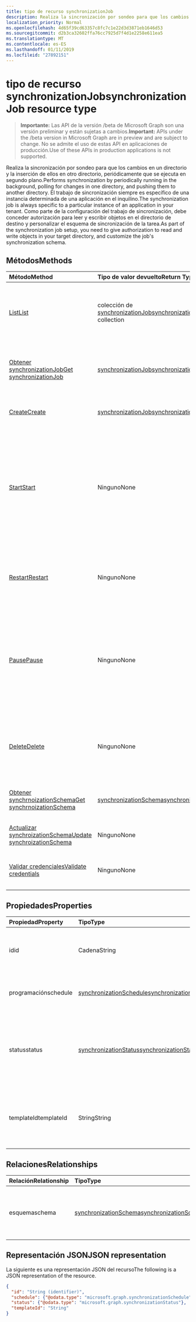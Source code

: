 ```yaml
---
title: tipo de recurso synchronizationJob
description: Realiza la sincronización por sondeo para que los cambios en un directorio y la inserción de ellos en otro directorio, periódicamente que se ejecuta en segundo plano. El trabajo de sincronización siempre es específico de una instancia determinada de una aplicación en el inquilino. Como parte de la configuración del trabajo de sincronización, debe conceder autorización para leer y escribir objetos en el directorio de destino y personalizar el esquema de sincronización de la tarea.
localization_priority: Normal
ms.openlocfilehash: 4d65f39cd63357c8fc7c1e22d3d3871eb1646d53
ms.sourcegitcommit: d2b3ca32602ffa76cc7925d7f4d1e2258e611ea5
ms.translationtype: MT
ms.contentlocale: es-ES
ms.lasthandoff: 01/11/2019
ms.locfileid: "27892151"
---
```

# <a name="synchronizationjob-resource-type"></a><span data-ttu-id="d9919-105">tipo de recurso synchronizationJob</span><span class="sxs-lookup"><span data-stu-id="d9919-105">synchronizationJob resource type</span></span>

> <span data-ttu-id="d9919-106">**Importante:** Las API de la versión /beta de Microsoft Graph son una versión preliminar y están sujetas a cambios.</span><span class="sxs-lookup"><span data-stu-id="d9919-106">**Important:** APIs under the /beta version in Microsoft Graph are in preview and are subject to change.</span></span> <span data-ttu-id="d9919-107">No se admite el uso de estas API en aplicaciones de producción.</span><span class="sxs-lookup"><span data-stu-id="d9919-107">Use of these APIs in production applications is not supported.</span></span>

<span data-ttu-id="d9919-108">Realiza la sincronización por sondeo para que los cambios en un directorio y la inserción de ellos en otro directorio, periódicamente que se ejecuta en segundo plano.</span><span class="sxs-lookup"><span data-stu-id="d9919-108">Performs synchronization by periodically running in the background, polling for changes in one directory, and pushing them to another directory.</span></span> <span data-ttu-id="d9919-109">El trabajo de sincronización siempre es específico de una instancia determinada de una aplicación en el inquilino.</span><span class="sxs-lookup"><span data-stu-id="d9919-109">The synchronization job is always specific to a particular instance of an application in your tenant.</span></span> <span data-ttu-id="d9919-110">Como parte de la configuración del trabajo de sincronización, debe conceder autorización para leer y escribir objetos en el directorio de destino y personalizar el esquema de sincronización de la tarea.</span><span class="sxs-lookup"><span data-stu-id="d9919-110">As part of the synchronization job setup, you need to give authorization to read and write objects in your target directory, and customize the job's synchronization schema.</span></span>

## <a name="methods"></a><span data-ttu-id="d9919-111">Métodos</span><span class="sxs-lookup"><span data-stu-id="d9919-111">Methods</span></span>

| <span data-ttu-id="d9919-112">Método</span><span class="sxs-lookup"><span data-stu-id="d9919-112">Method</span></span>        | <span data-ttu-id="d9919-113">Tipo de valor devuelto</span><span class="sxs-lookup"><span data-stu-id="d9919-113">Return Type</span></span>               | <span data-ttu-id="d9919-114">Descripción</span><span class="sxs-lookup"><span data-stu-id="d9919-114">Description</span></span>                  |
|:--------------|:--------------------------|:-----------------------------|
|[<span data-ttu-id="d9919-115">List</span><span class="sxs-lookup"><span data-stu-id="d9919-115">List</span></span>](../api/synchronization-synchronizationjob-list.md)             |<span data-ttu-id="d9919-116">colección de [synchronizationJob](synchronization-synchronizationjob.md)</span><span class="sxs-lookup"><span data-stu-id="d9919-116">[synchronizationJob](synchronization-synchronizationjob.md) collection</span></span>  |<span data-ttu-id="d9919-117">Lista de trabajos existentes para una instancia de aplicación determinada (entidad de seguridad de servicio).</span><span class="sxs-lookup"><span data-stu-id="d9919-117">List existing jobs for a given application instance (service principal).</span></span>|
|[<span data-ttu-id="d9919-118">Obtener synchronizationJob</span><span class="sxs-lookup"><span data-stu-id="d9919-118">Get synchronizationJob</span></span>](../api/synchronization-synchronizationjob-get.md) | [<span data-ttu-id="d9919-119">synchronizationJob</span><span class="sxs-lookup"><span data-stu-id="d9919-119">synchronizationJob</span></span>](synchronization-synchronizationjob.md) |<span data-ttu-id="d9919-120">Leer las propiedades y relaciones de un objeto synchronizationJob.</span><span class="sxs-lookup"><span data-stu-id="d9919-120">Read properties and relationships of a synchronizationJob object.</span></span>|
|[<span data-ttu-id="d9919-121">Create</span><span class="sxs-lookup"><span data-stu-id="d9919-121">Create</span></span>](../api/synchronization-synchronizationjob-post.md)         |[<span data-ttu-id="d9919-122">synchronizationJob</span><span class="sxs-lookup"><span data-stu-id="d9919-122">synchronizationJob</span></span>](synchronization-synchronizationjob.md)   |<span data-ttu-id="d9919-123">Crear nuevo trabajo de una aplicación determinada.</span><span class="sxs-lookup"><span data-stu-id="d9919-123">Create new job for a given application.</span></span>|
|[<span data-ttu-id="d9919-124">Start</span><span class="sxs-lookup"><span data-stu-id="d9919-124">Start</span></span>](../api/synchronization-synchronizationjob-start.md)          |<span data-ttu-id="d9919-125">Ninguno</span><span class="sxs-lookup"><span data-stu-id="d9919-125">None</span></span>   |<span data-ttu-id="d9919-126">Iniciar la sincronización.</span><span class="sxs-lookup"><span data-stu-id="d9919-126">Start synchronization.</span></span> <span data-ttu-id="d9919-127">Si el trabajo está en un estado en pausa, continúa desde el punto donde se ha pausado el trabajo.</span><span class="sxs-lookup"><span data-stu-id="d9919-127">If the job is in a paused state, it continues from the point where the job was paused.</span></span> <span data-ttu-id="d9919-128">Si el trabajo está en cuarentena, se borra el estado de la cuarentena.</span><span class="sxs-lookup"><span data-stu-id="d9919-128">If the job is in quarantine, the quarantine status is cleared.</span></span>|
|[<span data-ttu-id="d9919-129">Restart</span><span class="sxs-lookup"><span data-stu-id="d9919-129">Restart</span></span>](../api/synchronization-synchronizationjob-restart.md)      |<span data-ttu-id="d9919-130">Ninguno</span><span class="sxs-lookup"><span data-stu-id="d9919-130">None</span></span>   |<span data-ttu-id="d9919-131">Forzar el trabajo para empezar de nuevo y volver a procesar todos los objetos en el directorio.</span><span class="sxs-lookup"><span data-stu-id="d9919-131">Force the job to start over and re-process all the objects in the directory.</span></span>|
|[<span data-ttu-id="d9919-132">Pause</span><span class="sxs-lookup"><span data-stu-id="d9919-132">Pause</span></span>](../api/synchronization-synchronizationjob-pause.md)          |<span data-ttu-id="d9919-133">Ninguno</span><span class="sxs-lookup"><span data-stu-id="d9919-133">None</span></span>   |<span data-ttu-id="d9919-134">Detener temporalmente la sincronización.</span><span class="sxs-lookup"><span data-stu-id="d9919-134">Temporarily stop synchronization.</span></span> <span data-ttu-id="d9919-135">Se conserva el progreso, incluido el estado de trabajo, y el trabajo continuará desde donde la dejó cuando se realiza una llamada de [Inicio](../api/synchronization-synchronizationjob-start.md) .</span><span class="sxs-lookup"><span data-stu-id="d9919-135">All the progress, including job state, is persisted, and the job will continue from where it left off when a [Start](../api/synchronization-synchronizationjob-start.md) call is made.</span></span>|
|[<span data-ttu-id="d9919-136">Delete</span><span class="sxs-lookup"><span data-stu-id="d9919-136">Delete</span></span>](../api/synchronization-synchronizationjob-delete.md)        |<span data-ttu-id="d9919-137">Ninguno</span><span class="sxs-lookup"><span data-stu-id="d9919-137">None</span></span>   |<span data-ttu-id="d9919-138">Detener la sincronización y eliminar de forma permanente todos los el estado asociado con el trabajo.</span><span class="sxs-lookup"><span data-stu-id="d9919-138">Stop synchronization, and permanently delete all the state associated with the job.</span></span>|
|[<span data-ttu-id="d9919-139">Obtener synchrnoizationSchema</span><span class="sxs-lookup"><span data-stu-id="d9919-139">Get synchrnoizationSchema</span></span>](../api/synchronization-synchronizationschema-get.md)    |[<span data-ttu-id="d9919-140">synchronizationSchema</span><span class="sxs-lookup"><span data-stu-id="d9919-140">synchronizationSchema</span></span>](synchronization-synchronizationschema.md)   |<span data-ttu-id="d9919-141">Recuperar el esquema de sincronización eficaz del trabajo.</span><span class="sxs-lookup"><span data-stu-id="d9919-141">Retrieve the job's effective synchronization schema.</span></span>|
|[<span data-ttu-id="d9919-142">Actualizar synchroizationSchema</span><span class="sxs-lookup"><span data-stu-id="d9919-142">Update synchroizationSchema</span></span>](../api/synchronization-synchronizationschema-update.md)    |<span data-ttu-id="d9919-143">Ninguno</span><span class="sxs-lookup"><span data-stu-id="d9919-143">None</span></span>   |<span data-ttu-id="d9919-144">Actualizar el esquema de sincronización de la tarea.</span><span class="sxs-lookup"><span data-stu-id="d9919-144">Update the job's synchronization schema.</span></span> |
|[<span data-ttu-id="d9919-145">Validar credenciales</span><span class="sxs-lookup"><span data-stu-id="d9919-145">Validate credentials</span></span>](../api/synchronization-synchronizationjob-validatecredentials.md)|<span data-ttu-id="d9919-146">Ninguno</span><span class="sxs-lookup"><span data-stu-id="d9919-146">None</span></span>|<span data-ttu-id="d9919-147">Pruebe las credenciales proporcionadas en el directorio de destino.</span><span class="sxs-lookup"><span data-stu-id="d9919-147">Test provided credentials against target directory.</span></span>|

## <a name="properties"></a><span data-ttu-id="d9919-148">Propiedades</span><span class="sxs-lookup"><span data-stu-id="d9919-148">Properties</span></span>

| <span data-ttu-id="d9919-149">Propiedad</span><span class="sxs-lookup"><span data-stu-id="d9919-149">Property</span></span>      | <span data-ttu-id="d9919-150">Tipo</span><span class="sxs-lookup"><span data-stu-id="d9919-150">Type</span></span>      | <span data-ttu-id="d9919-151">Descripción</span><span class="sxs-lookup"><span data-stu-id="d9919-151">Description</span></span>    |
|:--------------|:----------|:---------------|
|<span data-ttu-id="d9919-152">id</span><span class="sxs-lookup"><span data-stu-id="d9919-152">id</span></span>             |<span data-ttu-id="d9919-153">Cadena</span><span class="sxs-lookup"><span data-stu-id="d9919-153">String</span></span>                     |<span data-ttu-id="d9919-154">Identificador de trabajo de sincronización únicas.</span><span class="sxs-lookup"><span data-stu-id="d9919-154">Unique synchronization job identifier.</span></span> <span data-ttu-id="d9919-155">Solo lectura.</span><span class="sxs-lookup"><span data-stu-id="d9919-155">Read-only.</span></span>|
|<span data-ttu-id="d9919-156">programación</span><span class="sxs-lookup"><span data-stu-id="d9919-156">schedule</span></span>       |[<span data-ttu-id="d9919-157">synchronizationSchedule</span><span class="sxs-lookup"><span data-stu-id="d9919-157">synchronizationSchedule</span></span>](synchronization-synchronizationschedule.md)|<span data-ttu-id="d9919-158">Programación que se usa para ejecutar el trabajo.</span><span class="sxs-lookup"><span data-stu-id="d9919-158">Schedule used to run the job.</span></span> <span data-ttu-id="d9919-159">Solo lectura.</span><span class="sxs-lookup"><span data-stu-id="d9919-159">Read-only.</span></span>|
|<span data-ttu-id="d9919-160">status</span><span class="sxs-lookup"><span data-stu-id="d9919-160">status</span></span>         |[<span data-ttu-id="d9919-161">synchronizationStatus</span><span class="sxs-lookup"><span data-stu-id="d9919-161">synchronizationStatus</span></span>](synchronization-synchronizationstatus.md)     |<span data-ttu-id="d9919-162">Estado del trabajo, que incluye cuando se ejecutó el trabajo por última vez, el estado actual del trabajo y los errores.</span><span class="sxs-lookup"><span data-stu-id="d9919-162">Status of the job, which includes when the job was last run, current job state, and errors.</span></span>|
|<span data-ttu-id="d9919-163">templateId</span><span class="sxs-lookup"><span data-stu-id="d9919-163">templateId</span></span>     |<span data-ttu-id="d9919-164">String</span><span class="sxs-lookup"><span data-stu-id="d9919-164">String</span></span>    |<span data-ttu-id="d9919-165">Identificador de la [plantilla de sincronización](synchronization-synchronizationtemplate.md) de en que este trabajo se basa.</span><span class="sxs-lookup"><span data-stu-id="d9919-165">Identifier of the [synchronization template](synchronization-synchronizationtemplate.md) this job is based on.</span></span>|

## <a name="relationships"></a><span data-ttu-id="d9919-166">Relaciones</span><span class="sxs-lookup"><span data-stu-id="d9919-166">Relationships</span></span>
| <span data-ttu-id="d9919-167">Relación</span><span class="sxs-lookup"><span data-stu-id="d9919-167">Relationship</span></span> | <span data-ttu-id="d9919-168">Tipo</span><span class="sxs-lookup"><span data-stu-id="d9919-168">Type</span></span>   |<span data-ttu-id="d9919-169">Description</span><span class="sxs-lookup"><span data-stu-id="d9919-169">Description</span></span>|
|:---------------|:--------|:----------|
|<span data-ttu-id="d9919-170">esquema</span><span class="sxs-lookup"><span data-stu-id="d9919-170">schema</span></span>|[<span data-ttu-id="d9919-171">synchronizationSchema</span><span class="sxs-lookup"><span data-stu-id="d9919-171">synchronizationSchema</span></span>](synchronization-synchronizationschema.md)| <span data-ttu-id="d9919-172">El esquema de sincronización configurado para el trabajo.</span><span class="sxs-lookup"><span data-stu-id="d9919-172">The synchronization schema configured for the job.</span></span>|

## <a name="json-representation"></a><span data-ttu-id="d9919-173">Representación JSON</span><span class="sxs-lookup"><span data-stu-id="d9919-173">JSON representation</span></span>

<span data-ttu-id="d9919-174">La siguiente es una representación JSON del recurso</span><span class="sxs-lookup"><span data-stu-id="d9919-174">The following is a JSON representation of the resource.</span></span>

<!-- {
  "blockType": "resource",
  "optionalProperties": [

  ],
  "@odata.type": "microsoft.graph.synchronizationJob"
}-->

```json
{
  "id": "String (identifier)",
  "schedule": {"@odata.type": "microsoft.graph.synchronizationSchedule"},
  "status": {"@odata.type": "microsoft.graph.synchronizationStatus"},
  "templateId": "String"
}

```

<!-- uuid: 8fcb5dbc-d5aa-4681-8e31-b001d5168d79
2015-10-25 14:57:30 UTC -->
<!-- {
  "type": "#page.annotation",
  "description": "synchronizationJob resource",
  "keywords": "",
  "section": "documentation",
  "tocPath": ""
}-->
